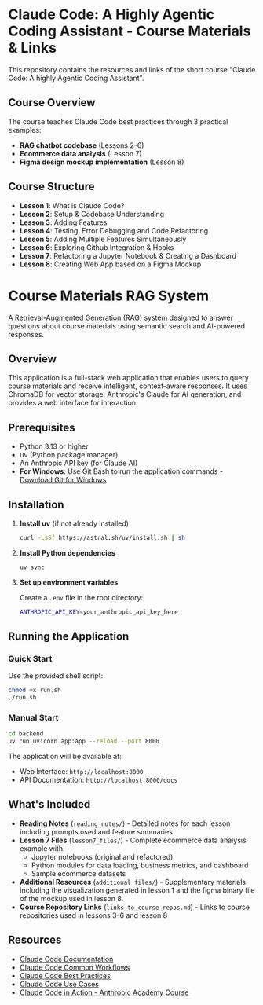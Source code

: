 # Claude Code: A Highly Agentic Coding Assistant - Course Materials & Links

This repository contains the resources and links of the short course "Claude Code: A highly Agentic Coding Assistant".

## Course Overview

The course teaches Claude Code best practices through 3 practical examples:

- **RAG chatbot codebase** (Lessons 2-6)
- **Ecommerce data analysis** (Lesson 7) 
- **Figma design mockup implementation** (Lesson 8)

## Course Structure

- **Lesson 1**: What is Claude Code?
- **Lesson 2**: Setup & Codebase Understanding
- **Lesson 3**: Adding Features
- **Lesson 4**: Testing, Error Debugging and Code Refactoring
- **Lesson 5**: Adding Multiple Features Simultaneously
- **Lesson 6**: Exploring Github Integration & Hooks
- **Lesson 7**: Refactoring a Jupyter Notebook & Creating a Dashboard
- **Lesson 8**: Creating Web App based on a Figma Mockup

# Course Materials RAG System

A Retrieval-Augmented Generation (RAG) system designed to answer questions about course materials using semantic search and AI-powered responses.

## Overview

This application is a full-stack web application that enables users to query course materials and receive intelligent, context-aware responses. It uses ChromaDB for vector storage, Anthropic's Claude for AI generation, and provides a web interface for interaction.

## Prerequisites

- Python 3.13 or higher
- uv (Python package manager)
- An Anthropic API key (for Claude AI)
- **For Windows**: Use Git Bash to run the application commands - [Download Git for Windows](https://git-scm.com/downloads/win)

## Installation

1. **Install uv** (if not already installed)
   ```bash
   curl -LsSf https://astral.sh/uv/install.sh | sh
   ```

2. **Install Python dependencies**
   ```bash
   uv sync
   ```

3. **Set up environment variables**
   
   Create a `.env` file in the root directory:
   ```bash
   ANTHROPIC_API_KEY=your_anthropic_api_key_here
   ```

## Running the Application

### Quick Start

Use the provided shell script:
```bash
chmod +x run.sh
./run.sh
```

### Manual Start

```bash
cd backend
uv run uvicorn app:app --reload --port 8000
```

The application will be available at:
- Web Interface: `http://localhost:8000`
- API Documentation: `http://localhost:8000/docs`

## What's Included

- **Reading Notes** (`reading_notes/`) - Detailed notes for each lesson including prompts used and feature summaries
- **Lesson 7 Files** (`lesson7_files/`) - Complete ecommerce data analysis example with:
    - Jupyter notebooks (original and refactored)
    - Python modules for data loading, business metrics, and dashboard
    - Sample ecommerce datasets
- **Additional Resources** (`additional_files/`) - Supplementary materials including the visualization generated in lesson 1 and the figma binary file of the mockup used in lesson 8.
- **Course Repository Links** (`links_to_course_repos.md`) - Links to course repositories used in lessons 3-6 and lesson 8

## Resources

- [Claude Code Documentation](https://docs.anthropic.com/en/docs/claude-code/overview)
- [Claude Code Common Workflows](https://docs.anthropic.com/en/docs/claude-code/common-workflows)
- [Claude Code Best Practices](https://www.anthropic.com/engineering/claude-code-best-practices)
- [Claude Code Use Cases](https://www.anthropic.com/news/how-anthropic-teams-use-claude-code)
- [Claude Code in Action - Anthropic Academy Course](https://anthropic.skilljar.com/claude-code-in-action)
